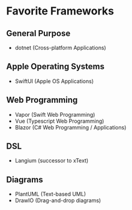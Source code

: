 # Favorite Frameworks

## General Purpose

- dotnet (Cross-platform Applications)

## Apple Operating Systems

- SwiftUI (Apple OS Applications)

## Web Programming

- Vapor (Swift Web Programming)
- Vue (Typescript Web Programming)
- Blazor (C# Web Programming / Applications)

## DSL

- Langium (successor to xText)

## Diagrams

- PlantUML (Text-based UML)
- DrawIO (Drag-and-drop diagrams)



